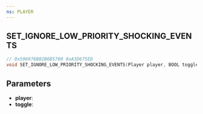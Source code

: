 ```yaml
---
ns: PLAYER
---
```

## SET_IGNORE_LOW_PRIORITY_SHOCKING_EVENTS

```c
// 0x596976B02B6B5700 0xA3D675ED
void SET_IGNORE_LOW_PRIORITY_SHOCKING_EVENTS(Player player, BOOL toggle);
```


## Parameters
* **player**: 
* **toggle**: 

